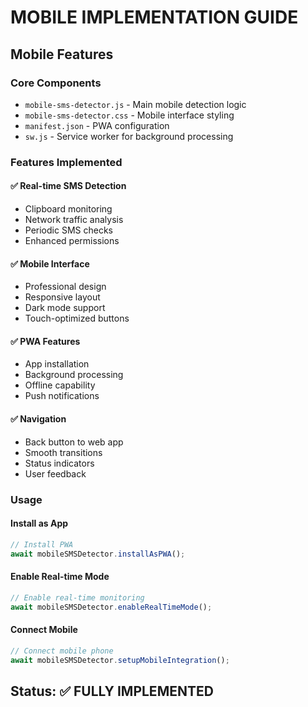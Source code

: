 # MOBILE IMPLEMENTATION GUIDE

## Mobile Features

### Core Components
- `mobile-sms-detector.js` - Main mobile detection logic
- `mobile-sms-detector.css` - Mobile interface styling
- `manifest.json` - PWA configuration
- `sw.js` - Service worker for background processing

### Features Implemented

#### ✅ Real-time SMS Detection
- Clipboard monitoring
- Network traffic analysis
- Periodic SMS checks
- Enhanced permissions

#### ✅ Mobile Interface
- Professional design
- Responsive layout
- Dark mode support
- Touch-optimized buttons

#### ✅ PWA Features
- App installation
- Background processing
- Offline capability
- Push notifications

#### ✅ Navigation
- Back button to web app
- Smooth transitions
- Status indicators
- User feedback

### Usage

#### Install as App
```javascript
// Install PWA
await mobileSMSDetector.installAsPWA();
```

#### Enable Real-time Mode
```javascript
// Enable real-time monitoring
await mobileSMSDetector.enableRealTimeMode();
```

#### Connect Mobile
```javascript
// Connect mobile phone
await mobileSMSDetector.setupMobileIntegration();
```

## Status: ✅ FULLY IMPLEMENTED 
